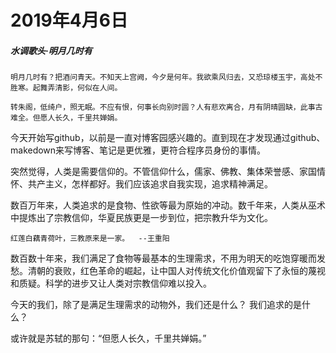 # 2019年4月6日

##### 水调歌头·明月几时有
    明月几时有？把酒问青天。不知天上宫阙，今夕是何年。我欲乘风归去，又恐琼楼玉宇，高处不胜寒。起舞弄清影，何似在人间。

    转朱阁，低绮户，照无眠。不应有恨，何事长向别时圆？人有悲欢离合，月有阴晴圆缺，此事古难全。但愿人长久，千里共婵娟。

今天开始写github，以前是一直对博客园感兴趣的。直到现在才发现通过github、makedown来写博客、笔记是更优雅，更符合程序员身份的事情。

突然觉得，人类是需要信仰的。不管信仰什么，儒家、佛教、集体荣誉感、家国情怀、共产主义，怎样都好。我们应该追求自我实现，追求精神满足。

数百万年来，人类追求的是食物、性欲等最为原始的冲动。数千年来，人类从巫术中提炼出了宗教信仰，华夏民族更是一步到位，把宗教升华为文化。

    红莲白藕青荷叶，三教原来是一家。  --王重阳

数百数十年来，我们满足了食物等最基本的生理需求，不用为明天的吃饱穿暖而发愁。清朝的衰败，红色革命的崛起，让中国人对传统文化价值观留下了永恒的蔑视和质疑。科学的进步又让人类对宗教信仰难以投入。

今天的我们，除了是满足生理需求的动物外，我们还是什么？
我们追求的是什么？

或许就是苏轼的那句：“但愿人长久，千里共婵娟。”
